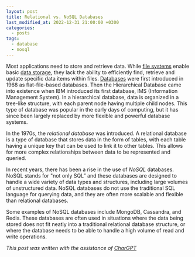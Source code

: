 ```yaml
---
layout: post
title: Relational vs. NoSQL Databases 
last_modified_at: 2022-12-31 21:00:00 +0300
categories: 
  - posts
tags:
  - database
  - nosql
---
```


Most applications need to store and retrieve data. While [file systems](/wiki/storage#file-system) enable basic [data storage](/wiki/storage), they lack the ability to efficiently find, retrieve and update specific data items within files. [Databases](/wiki/databases) were first introduced in 1968 as flat-file-based databases. Then the Hierarchical Database came into existence when IBM introduced its first database, IMS (Information Management System). In a hierarchical database, data is organized in a tree-like structure, with each parent node having multiple child nodes. This type of database was popular in the early days of computing, but it has since been largely replaced by more flexible and powerful database systems.

In the 1970s, the *relational database* was introduced. A relational database is a type of database that stores data in the form of tables, with each table having a unique key that can be used to link it to other tables. This allows for more complex relationships between data to be represented and queried.

In recent years, there has been a rise in the use of *NoSQL* databases. NoSQL stands for "not only SQL” and these databases are designed to handle a wide variety of data types and structures, including large volumes of unstructured data. NoSQL databases do not use the traditional SQL language for querying data, and they are often more scalable and flexible than relational databases.

Some examples of NoSQL databases include MongoDB, Cassandra, and Redis. These databases are often used in situations where the data being stored does not fit neatly into a traditional relational database structure, or where the database needs to be able to handle a high volume of read and write operations.

*This post was written with the assistance of [CharGPT](https://chat.openai.com/)*